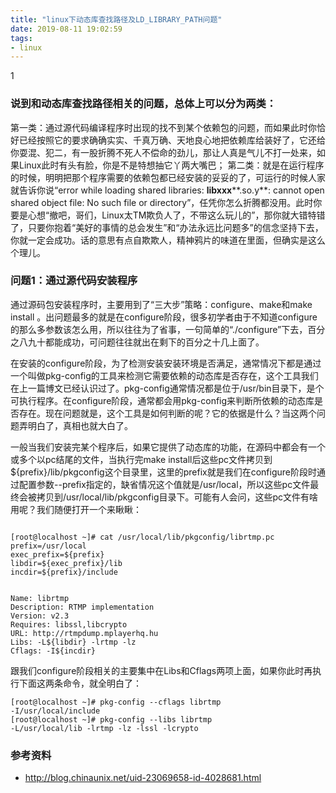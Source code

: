 ```yaml
---
title: "linux下动态库查找路径及LD_LIBRARY_PATH问题"
date: 2019-08-11 19:02:59
tags:
- linux
---
```


1



### 说到和动态库查找路径相关的问题，总体上可以分为两类：

第一类：通过源代码编译程序时出现的找不到某个依赖包的问题，而如果此时你恰好已经按照它的要求确确实实、千真万确、天地良心地把依赖库给装好了，它还给你耍混、犯二，有一股折腾不死人不偿命的劲儿，那让人真是气儿不打一处来，如果Linux此时有头有脸，你是不是特想抽它丫两大嘴巴；
   第二类：就是在运行程序的时候，明明把那个程序需要的依赖包都已经安装的妥妥的了，可运行的时候人家就告诉你说“error while loading shared libraries: **libxxx****.so.y**: cannot open shared object file: No such file or directory”，任凭你怎么折腾都没用。此时你要是心想“撤吧，哥们，Linux太TM欺负人了，不带这么玩儿的”，那你就大错特错了，只要你抱着“美好的事情的总会发生”和“办法永远比问题多”的信念坚持下去，你就一定会成功。话的意思有点自欺欺人，精神鸦片的味道在里面，但确实是这么个理儿。

<!-- more -->

###    问题1：通过源代码安装程序

通过源码包安装程序时，主要用到了“三大步”策略：configure、make和make install 。出问题最多的就是在configure阶段，很多初学者由于不知道configure的那么多参数该怎么用，所以往往为了省事，一句简单的“./configure”下去，百分之八九十都能成功，可问题往往就出在剩下的百分之十几上面了。



在安装的configure阶段，为了检测安装安装环境是否满足，通常情况下都是通过一个叫做pkg-config的工具来检测它需要依赖的动态库是否存在，这个工具我们在上一篇博文已经认识过了。pkg-config通常情况都是位于/usr/bin目录下，是个可执行程序。在configure阶段，通常都会用pkg-config来判断所依赖的动态库是否存在。现在问题就是，这个工具是如何判断的呢？它的依据是什么？当这两个问题弄明白了，真相也就大白了。



 一般当我们安装完某个程序后，如果它提供了动态库的功能，在源码中都会有一个或多个以pc结尾的文件，当执行完make install后这些pc文件拷贝到${prefix}/lib/pkgconfig这个目录里，这里的prefix就是我们在configure阶段时通过配置参数--prefix指定的，缺省情况这个值就是/usr/local，所以这些pc文件最终会被拷贝到/usr/local/lib/pkgconfig目录下。可能有人会问，这些pc文件有啥用呢？我们随便打开一个来瞅瞅：

```shell

[root@localhost ~]# cat /usr/local/lib/pkgconfig/librtmp.pc
prefix=/usr/local
exec_prefix=${prefix}
libdir=${exec_prefix}/lib
incdir=${prefix}/include


Name: librtmp
Description: RTMP implementation
Version: v2.3
Requires: libssl,libcrypto
URL: http://rtmpdump.mplayerhq.hu
Libs: -L${libdir} -lrtmp -lz
Cflags: -I${incdir}
```

跟我们configure阶段相关的主要集中在Libs和Cflags两项上面，如果你此时再执行下面这两条命令，就全明白了：

```shell
[root@localhost ~]# pkg-config --cflags librtmp
-I/usr/local/include
[root@localhost ~]# pkg-config --libs librtmp
-L/usr/local/lib -lrtmp -lz -lssl -lcrypto
```







### 参考资料

+ http://blog.chinaunix.net/uid-23069658-id-4028681.html